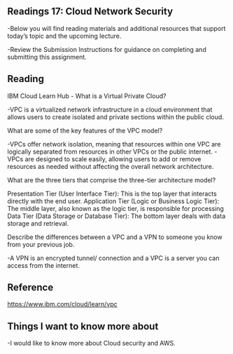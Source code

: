 ## Readings 17: Cloud Network Security

-Below you will find reading materials and additional resources that support today’s topic and the upcoming lecture.

-Review the Submission Instructions for guidance on completing and submitting this assignment.

## Reading

IBM Cloud Learn Hub - What is a Virtual Private Cloud?

-VPC is a virtualized network infrastructure in a cloud environment that allows users to create isolated and private sections within the public cloud. 

What are some of the key features of the VPC model?

-VPCs offer network isolation, meaning that resources within one VPC are logically separated from resources in other VPCs or the public internet.
-VPCs are designed to scale easily, allowing users to add or remove resources as needed without affecting the overall network architecture.

What are the three tiers that comprise the three-tier architecture model?

Presentation Tier (User Interface Tier):
This is the top layer that interacts directly with the end user.
Application Tier (Logic or Business Logic Tier):
The middle layer, also known as the logic tier, is responsible for processing
Data Tier (Data Storage or Database Tier):
The bottom layer deals with data storage and retrieval.



Describe the differences between a VPC and a VPN to someone you know from your previous job.

-A VPN is an encrypted tunnel/ connection and a VPC is a server you can access from the internet.

## Reference

https://www.ibm.com/cloud/learn/vpc

## Things I want to know more about

-I would like to know more about Cloud security and AWS.
